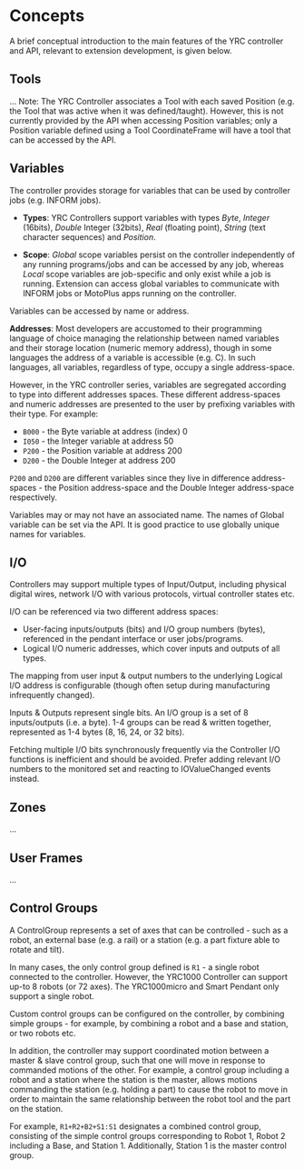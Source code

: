 # Concepts

A brief conceptual introduction to the main features of the YRC controller and API, relevant to extension development, is given below.

## Tools

...
Note: The YRC Controller associates a Tool with each saved Position (e.g. the Tool that was active when it was defined/taught).  However, this is not currently provided by the API when accessing Position variables; only a Position variable defined using a Tool CoordinateFrame will have a tool that can be accessed by the API.


## Variables

The controller provides storage for variables that can be used by controller jobs (e.g. INFORM jobs).

 * **Types**: YRC Controllers support variables with types *Byte*, *Integer* (16bits), *Double* Integer (32bits), *Real* (floating point), *String* (text character sequences) and *Position*.

 * **Scope**: *Global* scope variables persist on the controller independently of any running programs/jobs and can be accessed by any job, whereas *Local* scope variables are job-specific and only exist while a job is running.  Extension can access global variables to communicate with INFORM jobs or MotoPlus apps running on the controller.

Variables can be accessed by name or address.

**Addresses**: Most developers are accustomed to their programming language of choice managing the 
relationship between named variables and their storage location (numeric memory address), though in some languages the address of a variable is accessible (e.g. C).  In such languages, all variables, regardless of type, occupy a single address-space.

However, in the YRC controller series, variables are segregated according to type into different addresses spaces.  These different address-spaces and numeric addresses are presented to the user by prefixing variables with their type.  For example:

 * `B000` - the Byte variable at address (index) 0
 * `I050` - the Integer variable at address 50
 * `P200` - the Position variable at address 200
 * `D200` - the Double Integer at address 200

`P200` and `D200` are different variables since they live in difference address-spaces - the Position address-space and the Double Integer address-space respectively.

Variables may or may not have an associated name.  The names of Global variable can be set via the API.  It is good practice to use globally unique names for variables.


## I/O

Controllers may support multiple types of Input/Output, including physical digital wires, network 
I/O with various protocols, virtual controller states etc.  

I/O can be referenced via two different address spaces: 
 - User-facing inputs/outputs (bits) and I/O group numbers (bytes), referenced in the pendant interface 
   or user jobs/programs.  
 - Logical I/O numeric addresses, which cover inputs and outputs of all types.

The mapping from user input & output numbers to the underlying Logical I/O address is configurable (though often setup during manufacturing infrequently changed).

Inputs & Outputs represent single bits.  An I/O group is a set of 8 inputs/outputs (i.e. a byte).
1-4 groups can be read & written together, represented as 1-4 bytes (8, 16, 24, or 32 bits).

Fetching multiple I/O bits synchronously frequently via the Controller I/O functions is inefficient 
and should be avoided.  Prefer adding relevant I/O numbers to the monitored set and reacting
to IOValueChanged events instead.


## Zones

...


## User Frames

...


## Control Groups

A ControlGroup represents a set of axes that can be controlled - such as a robot, an external base (e.g. a rail) or a station (e.g. a part fixture able to rotate and tilt).

In many cases, the only control group defined is `R1` - a single robot connected to the controller.
However, the YRC1000 Controller can support up-to 8 robots (or 72 axes).  The YRC1000micro and Smart Pendant only support a single robot.

Custom control groups can be configured on the controller, by combining simple groups - for example, by combining a robot and a base and station, or two robots etc.  

In addition, the controller may support coordinated motion between a master & slave control group, 
such that one will move in response to commanded motions of the other.  For example, a control 
group including a robot and a station where the station is the master, allows motions commanding the station (e.g. holding a part) to cause the robot to move in order to maintain the same relationship between the robot tool and the part on the station.

For example, `R1+R2+B2+S1:S1` designates a combined control group, consisting of the simple control groups corresponding to Robot 1, Robot 2 including a Base, and Station 1.  Additionally, Station 1 is the master control group.
